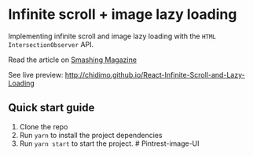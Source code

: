 # Infinite scroll + image lazy loading

Implementing infinite scroll and image lazy loading with the `HTML` `IntersectionObserver` API.

Read the article on [Smashing Magazine](https://www.smashingmagazine.com/2020/03/infinite-scroll-lazy-image-loading-react/)

See live preview: <http://chidimo.github.io/React-Infinite-Scroll-and-Lazy-Loading>

## Quick start guide

1. Clone the repo
1. Run `yarn` to install the project dependencies
1. Run `yarn start` to start the project.
#   P i n t r e s t - i m a g e - U I  
 